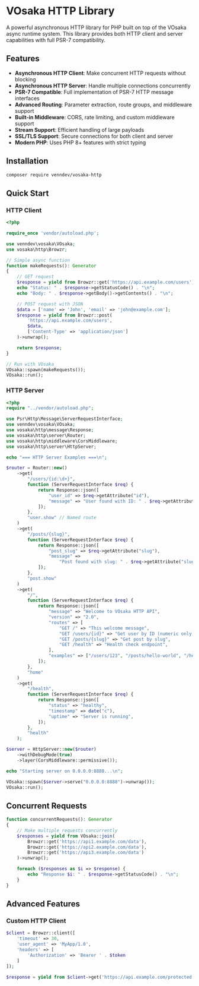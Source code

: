 # VOsaka HTTP Library

A powerful asynchronous HTTP library for PHP built on top of the VOsaka async runtime system. This library provides both HTTP client and server capabilities with full PSR-7 compatibility.

## Features

- **Asynchronous HTTP Client**: Make concurrent HTTP requests without blocking
- **Asynchronous HTTP Server**: Handle multiple connections concurrently
- **PSR-7 Compatible**: Full implementation of PSR-7 HTTP message interfaces
- **Advanced Routing**: Parameter extraction, route groups, and middleware support
- **Built-in Middleware**: CORS, rate limiting, and custom middleware support
- **Stream Support**: Efficient handling of large payloads
- **SSL/TLS Support**: Secure connections for both client and server
- **Modern PHP**: Uses PHP 8+ features with strict typing

## Installation

```bash
composer require venndev/vosaka-http
```

## Quick Start

### HTTP Client

```php
<?php

require_once 'vendor/autoload.php';

use venndev\vosaka\VOsaka;
use vosaka\http\Browzr;

// Simple async function
function makeRequests(): Generator
{
    // GET request
    $response = yield from Browzr::get('https://api.example.com/users')->unwrap();
    echo "Status: " . $response->getStatusCode() . "\n";
    echo "Body: " . $response->getBody()->getContents() . "\n";

    // POST request with JSON
    $data = ['name' => 'John', 'email' => 'john@example.com'];
    $response = yield from Browzr::post(
        'https://api.example.com/users',
        $data,
        ['Content-Type' => 'application/json']
    )->unwrap();

    return $response;
}

// Run with VOsaka
VOsaka::spawn(makeRequests());
VOsaka::run();
```

### HTTP Server

```php
<?php
require "../vendor/autoload.php";

use Psr\Http\Message\ServerRequestInterface;
use venndev\vosaka\VOsaka;
use vosaka\http\message\Response;
use vosaka\http\server\Router;
use vosaka\http\middleware\CorsMiddleware;
use vosaka\http\server\HttpServer;

echo "=== HTTP Server Examples ===\n";

$router = Router::new()
    ->get(
        "/users/{id:\d+}",
        function (ServerRequestInterface $req) {
            return Response::json([
                "user_id" => $req->getAttribute("id"),
                "message" => "User found with ID: " . $req->getAttribute("id"),
            ]);
        },
        "user.show" // Named route
    )
    ->get(
        "/posts/{slug}",
        function (ServerRequestInterface $req) {
            return Response::json([
                "post_slug" => $req->getAttribute("slug"),
                "message" =>
                    "Post found with slug: " . $req->getAttribute("slug"),
            ]);
        },
        "post.show"
    )
    ->get(
        "/",
        function (ServerRequestInterface $req) {
            return Response::json([
                "message" => "Welcome to VOsaka HTTP API",
                "version" => "2.0",
                "routes" => [
                    "GET /" => "This welcome message",
                    "GET /users/{id}" => "Get user by ID (numeric only)",
                    "GET /posts/{slug}" => "Get post by slug",
                    "GET /health" => "Health check endpoint",
                ],
                "examples" => ["/users/123", "/posts/hello-world", "/health"],
            ]);
        },
        "home"
    )
    ->get(
        "/health",
        function (ServerRequestInterface $req) {
            return Response::json([
                "status" => "healthy",
                "timestamp" => date("c"),
                "uptime" => "Server is running",
            ]);
        },
        "health"
    );

$server = HttpServer::new($router)
    ->withDebugMode(true)
    ->layer(CorsMiddleware::permissive());

echo "Starting server on 0.0.0.0:8888...\n";

VOsaka::spawn($server->serve("0.0.0.0:8888")->unwrap());
VOsaka::run();

```

## Concurrent Requests

```php
function concurrentRequests(): Generator
{
    // Make multiple requests concurrently
    $responses = yield from VOsaka::join(
        Browzr::get('https://api1.example.com/data'),
        Browzr::get('https://api2.example.com/data'),
        Browzr::get('https://api3.example.com/data')
    )->unwrap();

    foreach ($responses as $i => $response) {
        echo "Response $i: " . $response->getStatusCode() . "\n";
    }
}
```

## Advanced Features

### Custom HTTP Client

```php
$client = Browzr::client([
    'timeout' => 30,
    'user_agent' => 'MyApp/1.0',
    'headers' => [
        'Authorization' => 'Bearer ' . $token
    ]
]);

$response = yield from $client->get('https://api.example.com/protected')->unwrap();
```

